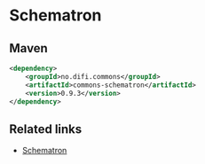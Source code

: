 # Schematron

## Maven

```xml
<dependency>
	<groupId>no.difi.commons</groupId>
	<artifactId>commons-schematron</artifactId>
	<version>0.9.3</version>
</dependency>
```

## Related links

* [Schematron](http://www.schematron.com/)

